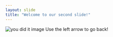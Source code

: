 ```yaml
---
layout: slide
title: "Welcome to our second slide!"
---
```

![you did it image](https://cdn.shopify.com/s/files/1/0986/6226/products/7807336_l.jpg?v=1532279546)
Use the left arrow to go back!
